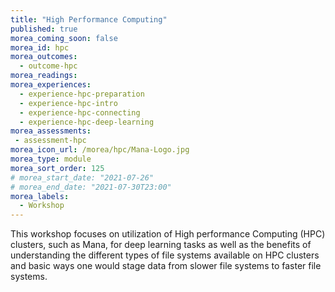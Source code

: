 ```yaml
---
title: "High Performance Computing"
published: true
morea_coming_soon: false
morea_id: hpc
morea_outcomes:
  - outcome-hpc
morea_readings:
morea_experiences:
  - experience-hpc-preparation
  - experience-hpc-intro
  - experience-hpc-connecting
  - experience-hpc-deep-learning
morea_assessments:
 - assessment-hpc
morea_icon_url: /morea/hpc/Mana-Logo.jpg
morea_type: module
morea_sort_order: 125
# morea_start_date: "2021-07-26"
# morea_end_date: "2021-07-30T23:00"
morea_labels:
  - Workshop
---
```


This workshop focuses on utilization of High performance Computing (HPC) clusters, such as Mana, for deep learning tasks as well as the benefits of understanding the different types of file systems available on HPC clusters and basic ways one would stage data from slower file systems to faster file systems.
